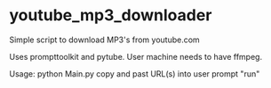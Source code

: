 # youtube_mp3_downloader
Simple script to download MP3's from youtube.com

Uses prompttoolkit and pytube. User machine needs to have ffmpeg. 

Usage:
  python Main.py
  copy and past URL(s) into user prompt
  "run"
  
  
